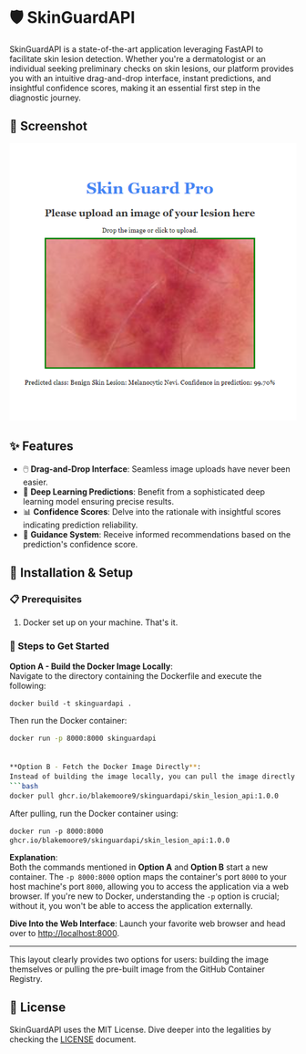# 🛡️ SkinGuardAPI

SkinGuardAPI is a state-of-the-art application leveraging FastAPI to facilitate skin lesion detection. Whether you're a dermatologist or an individual seeking preliminary checks on skin lesions, our platform provides you with an intuitive drag-and-drop interface, instant predictions, and insightful confidence scores, making it an essential first step in the diagnostic journey.

## 📸 Screenshot

![SkinGuardAPI Screenshot](SkinGuardPro.png)

## ✨ Features

- 🖱️ **Drag-and-Drop Interface**: Seamless image uploads have never been easier.
- 🧠 **Deep Learning Predictions**: Benefit from a sophisticated deep learning model ensuring precise results.
- 📊 **Confidence Scores**: Delve into the rationale with insightful scores indicating prediction reliability.
- 🔮 **Guidance System**: Receive informed recommendations based on the prediction's confidence score.

## 🚀 Installation & Setup

### 📋 Prerequisites
1. Docker set up on your machine. That's it.

### 🧭 Steps to Get Started

**Option A - Build the Docker Image Locally**:  
Navigate to the directory containing the Dockerfile and execute the following:

```
docker build -t skinguardapi .
```

Then run the Docker container:

```bash
docker run -p 8000:8000 skinguardapi


**Option B - Fetch the Docker Image Directly**:  
Instead of building the image locally, you can pull the image directly from the GitHub Container Registry:
```bash
docker pull ghcr.io/blakemoore9/skinguardapi/skin_lesion_api:1.0.0
```

After pulling, run the Docker container using:
```
docker run -p 8000:8000 ghcr.io/blakemoore9/skinguardapi/skin_lesion_api:1.0.0
```

**Explanation**:  
Both the commands mentioned in **Option A** and **Option B** start a new container. The `-p 8000:8000` option maps the container's port `8000` to your host machine's port `8000`, allowing you to access the application via a web browser. If you're new to Docker, understanding the `-p` option is crucial; without it, you won't be able to access the application externally.

**Dive Into the Web Interface**: Launch your favorite web browser and head over to [http://localhost:8000](http://localhost:8000).

---

This layout clearly provides two options for users: building the image themselves or pulling the pre-built image from the GitHub Container Registry.

## 📜 License

SkinGuardAPI uses the MIT License. Dive deeper into the legalities by checking the [LICENSE](./LICENSE) document.
```
